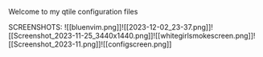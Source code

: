 Welcome to my qtile configuration files 

SCREENSHOTS:
![[bluenvim.png]]![[2023-12-02_23-37.png]]![[Screenshot_2023-11-25_3440x1440.png]]![[whitegirlsmokescreen.png]]![[Screenshot_2023-11.png]]![[configscreen.png]]
